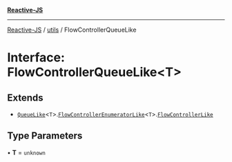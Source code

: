 [**Reactive-JS**](../../README.md)

***

[Reactive-JS](../../README.md) / [utils](../README.md) / FlowControllerQueueLike

# Interface: FlowControllerQueueLike\<T\>

## Extends

- [`QueueLike`](QueueLike.md)\<`T`\>.[`FlowControllerEnumeratorLike`](FlowControllerEnumeratorLike.md)\<`T`\>.[`FlowControllerLike`](FlowControllerLike.md)

## Type Parameters

• **T** = `unknown`
